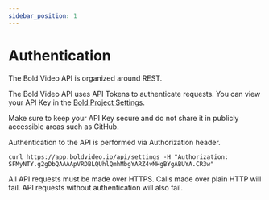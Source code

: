 ```yaml
---
sidebar_position: 1
---
```


# Authentication

The Bold Video API is organized around REST.

The Bold Video API uses API Tokens to authenticate requests. You can view your API Key in the [Bold Project Settings](https://app.boldvideo.io/settings).

Make sure to keep your API Key secure and do not share it in publicly accessible areas such as GitHub.

Authentication to the API is performed via Authorization header.

```curl
curl https://app.boldvideo.io/api/settings -H "Authorization: SFMyNTY.g2gDbQAAAApVRDBLQUhlQmhMbgYARZ4vMHgBYgABUYA.CR3w"
```
All API requests must be made over HTTPS. Calls made over plain HTTP will fail. API requests without authentication will also fail.

